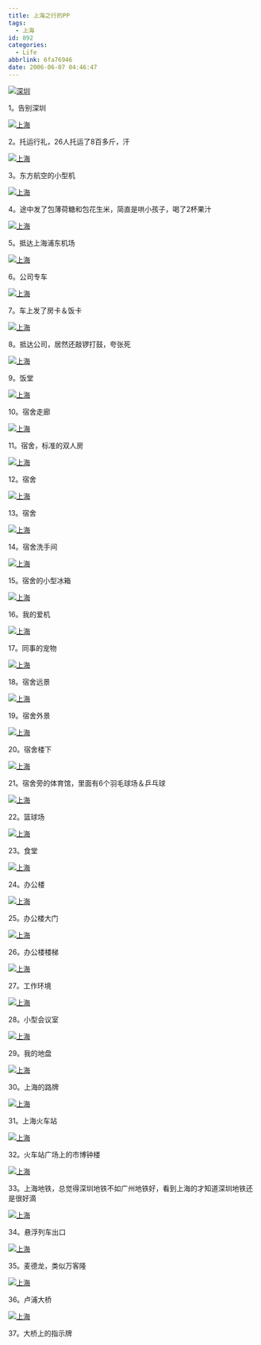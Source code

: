 ```yaml
---
title: 上海之行的PP
tags:
  - 上海
id: 892
categories:
  - Life
abbrlink: 6fa76946
date: 2006-06-07 04:46:47
---
```


[![深圳](/images/2006/06/07_042413_12732.jpg)](/images/2006/06/07_042413_12732.jpg)

1。告别深圳

[![上海](/images/2006/06/042422.jpg)](/images/2006/06/042422.jpg)

2。托运行礼，26人托运了8百多斤，汗

[![上海](/images/2006/06/042429.jpg)](/images/2006/06/042429.jpg)

3。东方航空的小型机

[![上海](/images/2006/06/042435.jpg)](/images/2006/06/042435.jpg)

4。途中发了包薄荷糖和包花生米，简直是哄小孩子，喝了2杯果汁

[![上海](/images/2006/06/042445.jpg)](/images/2006/06/042445.jpg)

5。抵达上海浦东机场

[![上海](/images/2006/06/042450.jpg)](/images/2006/06/042450.jpg)

6。公司专车

[![上海](/images/2006/06/042455.jpg)](/images/2006/06/042455.jpg)

7。车上发了房卡＆饭卡

[![上海](/images/2006/06/042504.jpg)](/images/2006/06/042504.jpg)

8。抵达公司，居然还敲锣打鼓，夸张死

[![上海](/images/2006/06/042511.jpg)](/images/2006/06/042511.jpg)

9。饭堂

[![上海](/images/2006/06/042516.jpg)](/images/2006/06/042516.jpg)

10。宿舍走廊

[![上海](/images/2006/06/042522.jpg)](/images/2006/06/042522.jpg)

11。宿舍，标准的双人房

[![上海](/images/2006/06/042527.jpg)](/images/2006/06/042527.jpg)

12。宿舍

[![上海](/images/2006/06/042533.jpg)](/images/2006/06/042533.jpg)

13。宿舍

[![上海](/images/2006/06/042538.jpg)](/images/2006/06/042538.jpg)

14。宿舍洗手间

[![上海](/images/2006/06/042543.jpg)](/images/2006/06/042543.jpg)

15。宿舍的小型冰箱

[![上海](/images/2006/06/042550.jpg)](/images/2006/06/042550.jpg)

16。我的爱机

[![上海](/images/2006/06/042557.jpg)](/images/2006/06/042557.jpg)

17。同事的宠物

[![上海](/images/2006/06/042604.jpg)](/images/2006/06/042604.jpg)

18。宿舍远景

[![上海](/images/2006/06/042610.jpg)](/images/2006/06/042610.jpg)

19。宿舍外景

[![上海](/images/2006/06/042615.jpg)](/images/2006/06/042615.jpg)

20。宿舍楼下

[![上海](/images/2006/06/042624.jpg)](/images/2006/06/042624.jpg)

21。宿舍旁的体育馆，里面有6个羽毛球场＆乒乓球

[![上海](/images/2006/06/042632.jpg)](/images/2006/06/042632.jpg)

22。篮球场

[![上海](/images/2006/06/042637.jpg)](/images/2006/06/042637.jpg)

23。食堂

[![上海](/images/2006/06/042643.jpg)](/images/2006/06/042643.jpg)

24。办公楼

[![上海](/images/2006/06/042648.jpg)](/images/2006/06/042648.jpg)

25。办公楼大门

[![上海](/images/2006/06/042654.jpg)](/images/2006/06/042654.jpg)

26。办公楼楼梯

[![上海](/images/2006/06/042700.jpg)](/images/2006/06/042700.jpg)

27。工作环境

[![上海](/images/2006/06/042705.jpg)](/images/2006/06/042705.jpg)

28。小型会议室

[![上海](/images/2006/06/042711.jpg)](/images/2006/06/042711.jpg)

29。我的地盘

[![上海](/images/2006/06/042719.jpg)](/images/2006/06/042719.jpg)

30。上海的路牌

[![上海](/images/2006/06/042726.jpg)](/images/2006/06/042726.jpg)

31。上海火车站

[![上海](/images/2006/06/042732.jpg)](/images/2006/06/042732.jpg)

32。火车站广场上的市博钟楼

[![上海](/images/2006/06/042738.jpg)](/images/2006/06/042738.jpg)

33。上海地铁，总觉得深圳地铁不如广州地铁好，看到上海的才知道深圳地铁还是很好滴

[![上海](/images/2006/06/042744.jpg)](/images/2006/06/042744.jpg)

34。悬浮列车出口

[![上海](/images/2006/06/042750.jpg)](/images/2006/06/042750.jpg)

35。麦德龙，类似万客隆

[![上海](/images/2006/06/042756.jpg)](/images/2006/06/042756.jpg)

36。卢浦大桥

[![上海](/images/2006/06/042801.jpg)](/images/2006/06/042801.jpg)

37。大桥上的指示牌</p>